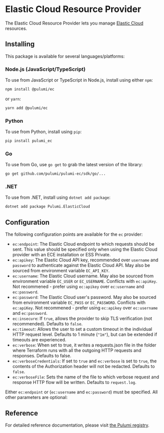 # Elastic Cloud Resource Provider

The Elastic Cloud Resource Provider lets you manage [Elastic Cloud](https://www.elastic.co/cloud/) resources.

## Installing

This package is available for several languages/platforms:

### Node.js (JavaScript/TypeScript)

To use from JavaScript or TypeScript in Node.js, install using either `npm`:

```bash
npm install @pulumi/ec
```

or `yarn`:

```bash
yarn add @pulumi/ec
```

### Python

To use from Python, install using `pip`:

```bash
pip install pulumi_ec
```

### Go

To use from Go, use `go get` to grab the latest version of the library:

```bash
go get github.com/pulumi/pulumi-ec/sdk/go/...
```

### .NET

To use from .NET, install using `dotnet add package`:

```bash
dotnet add package Pulumi.ElasticCloud
```

## Configuration

The following configuration points are available for the `ec` provider:

- `ec:endpoint`: The Elastic Cloud endpoint to which requests should be sent.  This value should be specified only when using the Elastic Cloud provider with an ECE installation or ESS Private.
- `ec:apikey`: The Elastic Cloud API key, recommended over `username` and `password` to authenticate against the Elastic Cloud API.  May also be sourced from environment variable `EC_API_KEY`.
- `ec:username`: The Elastic Cloud username.  May also be sourced from environment variable `EC_USER` or `EC_USERNAME`.  Conflicts with `ec:apiKey`.  Not recommened - prefer using `ec:apikey` over `ec:username` and `ec:password`.
- `ec:password`: The Elastic Cloud user's password.  May also be sourced from environment variable `EC_PASS` or `EC_PASSWORD`.  Conflicts with `ec:apiKey`.  Not recommened - prefer using `ec:apikey` over `ec:username` and `ec:password`.
- `ec:insecure`: If `true`, allows the provider to skip TLS verification (not recommended).  Defaults to `false`.
- `ec:timeout`: Allows the user to set a custom timeout in the individual HTTP request level. Defaults to 1 minute (`"1m"`), but can be extended if timeouts are experienced.
- `ec:verbose`: When set to true, it writes a requests.json file in the folder where Terraform runs with all the outgoing HTTP requests and responses. Defaults to false.
- `ec:verboseCredentials`: If set to `true` and `ec:verbose` is set to `true`, the contents of the Authorization header will not be redacted.  Defaults to `false`.
- `ec:verboseFile`: Sets the name of the file to which verbose request and response HTTP flow will be written. Defaults to `request.log`.

Either `ec:endpoint` or (`ec:username` and `ec:password`) must be specified.  All other parameters are optional:

## Reference

For detailed reference documentation, please visit [the Pulumi registry](https://www.pulumi.com/registry/packages/ec/api-docs/).
